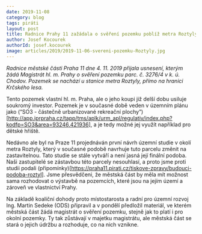 ```yaml
---
date: 2019-11-08
category: blog
tags: piráti
layout: post
title: Radnice Prahy 11 zažádala o svěření pozemku poblíž metra Roztyly
author: Josef Kocourek
authorId: josef.kocourek
image: articles/2019/2019-11-06-svereni-pozemku-Roztyly.jpg
---
```



*Radnice městské části Praha 11 dne 4. 11. 2019 přijala usnesení, kterým žádá Magistrát hl. m. Prahy o svěření pozemku parc. č. 3276/4 v k. ú. Chodov. Pozemek se nachází u stanice metra Roztyly, přímo na hranici Krčského lesa.*

Tento pozemek vlastní hl. m. Praha, ale o jeho koupi již delší dobu usiluje soukromý investor. Pozemek je v současné době veden v územním plánu jako (“SO3 - částečně urbanizované rekreační plochy”)[http://app.iprpraha.cz/tapp/tms/aplk/urm_apl/regulativ/index.php?kodfp=SO3&area=93246,421936], a je tedy možné jej využít například pro dětské hřiště.

Nedávno ale byl na Praze 11 projednáván první návrh územní studie v okolí metra Roztyly, který v současné podobě navrhuje tuto parcelu změnit na zastavitelnou. Tato studie se stále vytváří a není jasná její finální podoba. Naši zastupitelé se zástavbou této parcely nesouhlasí, a proto jsme proti studii podali (připomínky)[https://praha11.pirati.cz/tiskove-zpravy/budouci-podoba-roztyl]. Jsme přesvědčeni, že městská část by měla mít možnost sama rozhodovat o výstavbě na pozemcích, které jsou na jejím území a zároveň ve vlastnictví Prahy.

Na základě koaliční dohody proto místostarosta a radní pro územní rozvoj Ing. Martin Sedeke (ODS) připravil a v pondělí předložil materiál, ve kterém městská část žádá magistrát o svěření pozemku, stejně jak to platí i pro okolní pozemky. Ty tak zůstávají v majetku magistrátu, ale městská část se stará o jejich údržbu a rozhoduje, co na nich vznikne.
